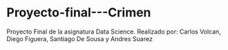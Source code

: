 # Proyecto-final---Crimen
Proyecto Final de la asignatura Data Science. Realizado por: Carlos Volcan, Diego Figuera, Santiago De Sousa y Andres Suarez
